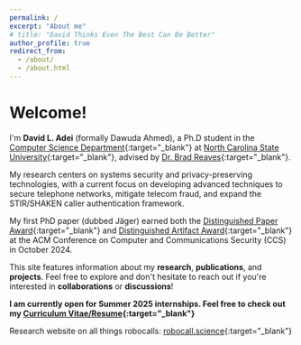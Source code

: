```yaml
---
permalink: /
excerpt: "About me"
# title: "David Thinks Even The Best Can Be Better"
author_profile: true
redirect_from: 
  - /about/
  - /about.html
---
```


# Welcome!

I'm **David L. Adei** (formally Dawuda Ahmed), a Ph.D student in the [Computer Science Department](https://www.csc.ncsu.edu/){:target="_blank"} at [North Carolina State University](https://www.ncsu.edu/){:target="_blank"}, advised by [Dr. Brad Reaves](https://bradreaves.net){:target="_blank"}. 

My research centers on systems security and privacy-preserving technologies, with a current focus on developing advanced techniques to secure telephone networks, mitigate telecom fraud, and expand the STIR/SHAKEN caller authentication framework. 

My first PhD paper (dubbed Jäger) earned both the [Distinguished Paper Award](https://www.sigsac.org/ccs/CCS2024/program/awards.html#:~:text=Kim%2C%20H.%20Lee-,J%C3%A4ger%3A%20Automated%20Telephone%20Call%20Traceback,-Authors%3A%20D.%20Adei){:target="_blank"} and [Distinguished Artifact Award](https://www.sigsac.org/ccs/CCS2024/program/awards.html#:~:text=the%20Function%20Granularity-,J%C3%A4ger%3A%20Automated%20Telephone%20Call%20Traceback,-DarthShader%3A%20Fuzzing%20WebGPU){:target="_blank"} at the ACM Conference on Computer and Communications Security (CCS) in October 2024.

This site features information about my **research**, **publications**, and **projects**. Feel free to explore and don't hesitate to reach out if you're interested in **collaborations** or **discussions**!

**I am currently open for Summer 2025 internships. Feel free to check out my [Curriculum Vitae/Resume](../files/david-cv.pdf){:target="_blank"}**

Research website on all things robocalls: [robocall.science](https://robocall.science){:target="_blank"}
